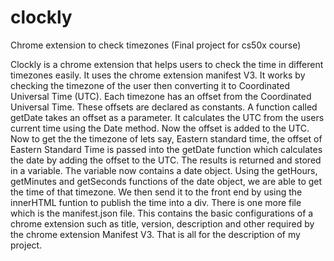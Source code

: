# clockly
Chrome extension to check timezones (Final project for cs50x course)

Clockly is a chrome extension that helps users to check the time in different timezones easily. It uses the chrome extension manifest V3. It works by checking the timezone of the user then converting it to Coordinated Universal Time (UTC). Each timezone has an offset from the Coordinated Universal Time. These offsets are declared as constants. A function called getDate takes an offset as a parameter. It calculates the UTC from the users current time using the Date method. Now the offset is added to the UTC. Now to get the the timezone of lets say, Eastern standard time, the offset of Eastern Standard Time is passed into the getDate function which calculates the date by adding the offset to the UTC. The results is returned and stored in a variable. The variable now contains a date object. Using the getHours, getMinutes and getSeconds functions of the date object, we are able to get the time of that timezone. We then send it to the front end by using the innerHTML funtion to publish the time into a div. There is one more file which is the manifest.json file. This contains the basic configurations of a chrome extension such as title, version, description and other required by the chrome extension Manifest V3. That is all for the description of my project.
